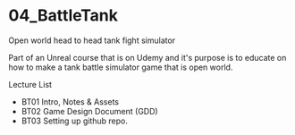 # 04_BattleTank
Open world head to head tank fight simulator

Part of an Unreal course that is on Udemy and it's purpose is to educate on how to make a tank battle 
simulator game that is open world.

Lecture List
* BT01 Intro, Notes & Assets
* BT02 Game Design Document (GDD) 
* BT03 Setting up github repo.

